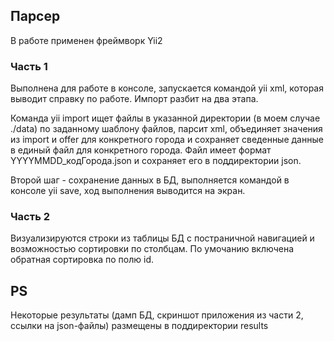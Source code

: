 ## Парсер
В работе применен фреймворк Yii2
### Часть 1
Выполнена для работе в консоле, запускается командой yii xml, которая выводит справку по работе.
Импорт разбит на два этапа.

Команда yii import ищет файлы в указанной директории (в моем случае ./data) по заданному шаблону файлов, парсит xml, объединяет значения из import и offer для конкретного города и сохраняет сведенные данные в единый файл для конкретного города. Файл имеет формат YYYYMMDD_кодГорода.json и сохраняет его в поддиректории json.

Второй шаг - сохранение данных в БД, выполняется командой в консоле yii save, ход выполнения выводится на экран.
### Часть 2
Визуализируются строки из таблицы БД с постраничной навигацией и возможностью сортировки по столбцам. По умочанию включена обратная сортировка по полю id.
## PS
Некоторые результаты (дамп БД, скриншот приложения из части 2, ссылки на json-файлы) размещены в поддиректории results
